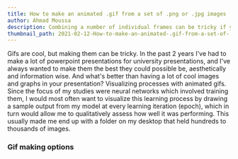 ```yaml
---
title: How to make an animated .gif from a set of .png or .jpg images
author: Ahmad Moussa
description: Combining a number of individual frames can be tricky if you haven't done it before, in this article we discuss a number of ways to accomplish it.
thumbnail_path: 2021-02-12-How-to-make-an-animated-.gif-from-a-set-of-.png-or-.jpg-images.png
---
```


Gifs are cool, but making them can be tricky. In the past 2 years I've had to make a lot of powerpoint presentations for university presentations, and I've always wanted to make them the best they could possible be, aesthetically and information wise. And what's better than having a lot of cool images and graphs in your presentation? Visualizing processes with animated gifs. Since the focus of my studies were neural networks which involved training them, I would most often want to visualize this learning process by drawing a sample output from my model at every learning iteration (epoch), which in turn would allow me to qualitatively assess how well it was performing. This usually made me end up with a folder on my desktop that held hundreds to thousands of images. 

<h3>Gif making options</h3>
